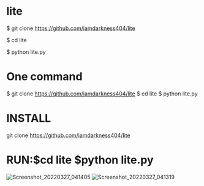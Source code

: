 # lite
$ git clone https://github.com/iamdarkness404/lite

$ cd lite 

$ python lite.py

#  One command 

$ git clone https://github.com/iamdarkness404/lite $ cd lite  $ python lite.py 



#  INSTALL


git clone https://github.com/iamdarkness404/lite

#  RUN:$cd lite   $python lite.py

 ![Screenshot_20220327_041405](https://user-images.githubusercontent.com/102288379/160259291-dda6288f-17c5-4a60-a6c7-1a40dc7a4e50.jpg)
![Screenshot_20220327_041319](https://user-images.githubusercontent.com/102288379/160259301-e42349f7-2bce-4263-aa0a-f02c62043df6.jpg)
